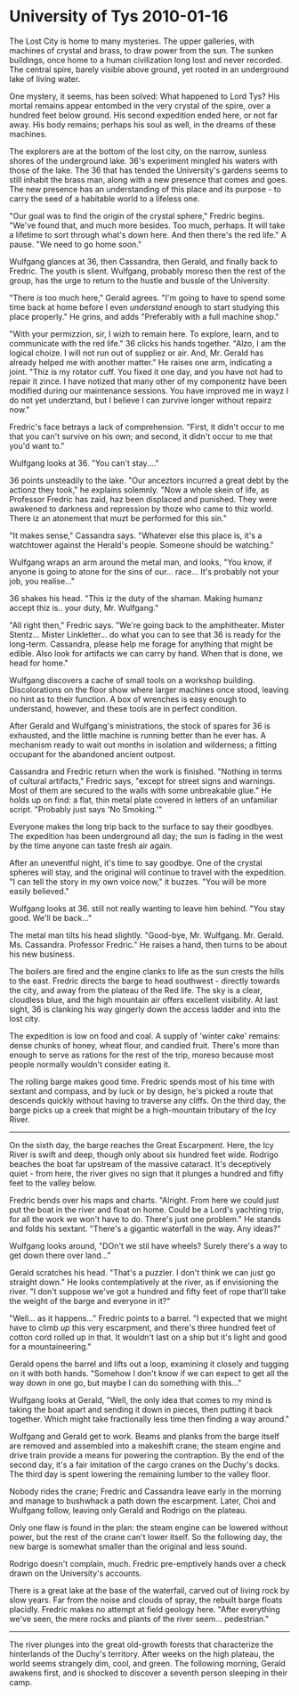 <!-- TITLE: University of Tys 2010-01-16 -->
<!-- SUBTITLE: A game log for University of Tys -->

# University of Tys 2010-01-16

The Lost City is home to many mysteries. The upper galleries, with machines of crystal and brass, to draw power from the sun. The sunken buildings, once home to a human civilization long lost and never recorded. The central spire, barely visible above ground, yet rooted in an underground lake of living water.

One mystery, it seems, has been solved: What happened to Lord Tys? His mortal remains appear entombed in the very crystal of the spire, over a hundred feet below ground. His second expedition ended here, or not far away. His body remains; perhaps his soul as well, in the dreams of these machines.

The explorers are at the bottom of the lost city, on the narrow, sunless shores of the underground lake. 36's experiment mingled his waters with those of the lake. The 36 that has tended the University's gardens seems to still inhabit the brass man, along with a new presence that comes and goes. The new presence has an understanding of this place and its purpose - to carry the seed of a habitable world to a lifeless one.

"Our goal was to find the origin of the crystal sphere," Fredric begins. "We've found that, and much more besides. Too much, perhaps. It will take a lifetime to sort through what's down here. And then there's the red life." A pause. "We need to go home soon."

Wulfgang glances at 36, then Cassandra, then Gerald, and finally back to Fredric. The youth is slient. Wulfgang, probably moreso then the rest of the group, has the urge to return to the hustle and bussle of the University.

"There _is_ too much here," Gerald agrees. "I'm going to have to spend some time back at home before I even _understand_ enough to start studying this place properly." He grins, and adds "Preferably with a full machine shop."

"With your permizzion, sir, I wizh to remain here. To explore, learn, and to communicate with the red life." 36 clicks his hands together. "Alzo, I am the logical choize. I will not run out of suppliez or air. And, Mr. Gerald has already helped me with another matter." He raises one arm, indicating a joint. "Thiz is my rotator cuff. You fixed it one day, and you have not had to repair it zince. I have notized that many other of my componentz have been modified during our maintenance sessions. You have improved me in wayz I do not yet underztand, but I believe I can zurvive longer without repairz now."

Fredric's face betrays a lack of comprehension. "First, it didn't occur to me that you can't survive on his own; and second, it didn't occur to me that you'd want to."

Wulfgang looks at 36. "You can't stay...."

36 points unsteadily to the lake. "Our anceztors incurred a great debt by the actionz they took," he explains solemnly. "Now a whole skein of life, as Professor Fredric has zaid, haz been displaced and punished. They were awakened to darkness and repression by thoze who came to thiz world. There iz an atonement that muzt be performed for this sin."

"It makes sense," Cassandra says. "Whatever else this place is, it's a watchtower against the Herald's people. Someone should be watching."

Wulfgang wraps an arm around the metal man, and looks, "You know, if anyone is going to atone for the sins of our... race... It's probably not your job, you realise..."

36 shakes his head. "This iz the duty of the shaman. Making humanz accept thiz is.. your duty, Mr. Wulfgang."

"All right then," Fredric says. "We're going back to the amphitheater. Mister Stentz... Mister Linkletter... do what you can to see that 36 is ready for the long-term. Cassandra, please help me forage for anything that might be edible. Also look for artifacts we can carry by hand. When that is done, we head for home."

Wulfgang discovers a cache of small tools on a workshop building. Discolorations on the floor show where larger machines once stood, leaving no hint as to their function. A box of wrenches is easy enough to understand, however, and these tools are in perfect condition.

After Gerald and Wulfgang's ministrations, the stock of spares for 36 is exhausted, and the little machine is running better than he ever has. A mechanism ready to wait out months in isolation and wilderness; a fitting occupant for the abandoned ancient outpost.

Cassandra and Fredric return when the work is finished. "Nothing in terms of cultural artifacts," Fredric says, "except for street signs and warnings. Most of them are secured to the walls with some unbreakable glue." He holds up on find: a flat, thin metal plate covered in letters of an unfamiliar script. "Probably just says 'No Smoking.'"

Everyone makes the long trip back to the surface to say their goodbyes. The expedition has been underground all day; the sun is fading in the west by the time anyone can taste fresh air again.

After an uneventful night, it's time to say goodbye. One of the crystal spheres will stay, and the original will continue to travel with the expedition. "I can tell the story in my own voice now," it buzzes. "You will be more easily believed."

Wulfgang looks at 36. still not really wanting to leave him behind. "You stay good. We'll be back..."

The metal man tilts his head slightly. "Good-bye, Mr. Wulfgang. Mr. Gerald. Ms. Cassandra. Professor Fredric." He raises a hand, then turns to be about his new business.

The boilers are fired and the engine clanks to life as the sun crests the hills to the east. Fredric directs the barge to head southwest - directly towards the city, and away from the plateau of the Red life. The sky is a clear, cloudless blue, and the high mountain air offers excellent visibility. At last sight, 36 is clanking his way gingerly down the access ladder and into the lost city.

The expedition is low on food and coal. A supply of 'winter cake' remains: dense chunks of honey, wheat flour, and candied fruit. There's more than enough to serve as rations for the rest of the trip, moreso because most people normally wouldn't consider eating it.

The rolling barge makes good time. Fredric spends most of his time with sextant and compass, and by luck or by design, he's picked a route that descends quickly without having to traverse any cliffs. On the third day, the barge picks up a creek that might be a high-mountain tributary of the Icy River.

---

On the sixth day, the barge reaches the Great Escarpment. Here, the Icy River is swift and deep, though only about six hundred feet wide. Rodrigo beaches the boat far upstream of the massive cataract. It's deceptively quiet - from here, the river gives no sign that it plunges a hundred and fifty feet to the valley below.

Fredric bends over his maps and charts. "Alright. From here we could just put the boat in the river and float on home. Could be a Lord's yachting trip, for all the work we won't have to do. There's just one problem." He stands and folds his sextant. "There's a gigantic waterfall in the way. Any ideas?"

Wulfgang looks around, "DOn't we stil have wheels? Surely there's a way to get down there over land..."

Gerald scratches his head. "That's a puzzler. I don't think we can just go straight down." He looks contemplatively at the river, as if envisioning the river. "I don't suppose we've got a hundred and fifty feet of rope that'll take the weight of the barge and everyone in it?"

"Well... as it happens..." Fredric points to a barrel. "I expected that we might have to climb _up_ this very escarpment, and there's three hundred feet of cotton cord rolled up in that. It wouldn't last on a ship but it's light and good for a mountaineering."

Gerald opens the barrel and lifts out a loop, examining it closely and tugging on it with both hands. "Somehow I don't know if we can expect to get all the way down in one go, but maybe I can do something with this..."

Wulfgang looks at Gerald, "Well, the only idea that comes to my mind is taking the boat apart and sending it down in pieces, then putting it back together. Which might take fractionally less time then finding a way around."

Wulfgang and Gerald get to work. Beams and planks from the barge itself are removed and assembled into a makeshift crane; the steam engine and drive train provide a means for powering the contraption. By the end of the second day, it's a fair imitation of the cargo cranes on the Duchy's docks. The third day is spent lowering the remaining lumber to the valley floor.

Nobody rides the crane; Fredric and Cassandra leave early in the morning and manage to bushwhack a path down the escarpment. Later, Choi and Wulfgang follow, leaving only Gerald and Rodrigo on the plateau.

Only one flaw is found in the plan: the steam engine can be lowered without power, but the rest of the crane can't lower itself. So the following day, the new barge is somewhat smaller than the original and less sound.

Rodrigo doesn't complain, much. Fredric pre-emptively hands over a check drawn on the University's accounts.

There is a great lake at the base of the waterfall, carved out of living rock by slow years. Far from the noise and clouds of spray, the rebuilt barge floats placidly. Fredric makes no attempt at field geology here. "After everything we've seen, the mere rocks and plants of the river seem... pedestrian."

---

The river plunges into the great old-growth forests that characterize the hinterlands of the Duchy's territory. After weeks on the high plateau, the world seems strangely dim, cool, and green. The following morning, Gerald awakens first, and is shocked to discover a seventh person sleeping in their camp.